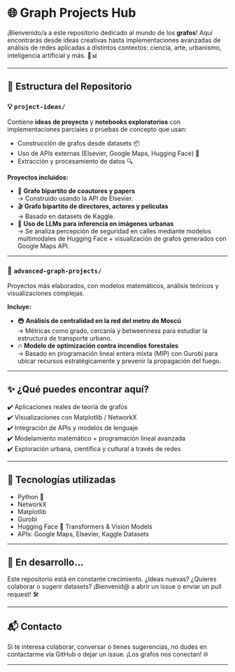 # 🌐 Graph Projects Hub

¡Bienvenido/a a este repositorio dedicado al mundo de los **grafos**! Aquí encontrarás desde ideas creativas hasta implementaciones avanzadas de análisis de redes aplicadas a distintos contextos: ciencia, arte, urbanismo, inteligencia artificial y más. 🧠📊

---

## 📁 Estructura del Repositorio

### 💡 `project-ideas/`
Contiene **ideas de proyecto** y **notebooks exploratorios** con implementaciones parciales o pruebas de concepto que usan:

- Construcción de grafos desde datasets 📦
- Uso de APIs externas (Elsevier, Google Maps, Hugging Face) 🔌
- Extracción y procesamiento de datos 🔍

**Proyectos incluidos:**
- 🔗 **Grafo bipartito de coautores y papers**  
  → Construido usando la API de Elsevier.
- 🎬 **Grafo bipartito de directores, actores y películas**  
  → Basado en datasets de Kaggle.
- 🧠 **Uso de LLMs para inferencia en imágenes urbanas**  
  → Se analiza percepción de seguridad en calles mediante modelos multimodales de Hugging Face + visualización de grafos generados con Google Maps API.

---

### 🚀 `advanced-graph-projects/`
Proyectos más elaborados, con modelos matemáticos, análisis teóricos y visualizaciones complejas.

**Incluye:**
- 🚇 **Análisis de centralidad en la red del metro de Moscú**  
  → Métricas como grado, cercanía y betweenness para estudiar la estructura de transporte urbano.
- 🔥 **Modelo de optimización contra incendios forestales**  
  → Basado en programación lineal entera mixta (MIP) con Gurobi para ubicar recursos estratégicamente y prevenir la propagación del fuego.

---

## ✨ ¿Qué puedes encontrar aquí?

✔️ Aplicaciones reales de teoría de grafos  
✔️ Visualizaciones con Matplotlib / NetworkX  
✔️ Integración de APIs y modelos de lenguaje  
✔️ Modelamiento matemático + programación lineal avanzada  
✔️ Exploración urbana, científica y cultural a través de redes

---

## 🧩 Tecnologías utilizadas

- Python 🐍
- NetworkX
- Matplotlib
- Gurobi
- Hugging Face 🤗 Transformers & Vision Models
- APIs: Google Maps, Elsevier, Kaggle Datasets

---

## 🚧 En desarrollo...

Este repositorio está en constante crecimiento. ¿Ideas nuevas? ¿Quieres colaborar o sugerir datasets? ¡Bienvenid@ a abrir un issue o enviar un pull request! 🛠️

---

## 📬 Contacto

Si te interesa colaborar, conversar o tienes sugerencias, no dudes en contactarme vía GitHub o dejar un issue. ¡Los grafos nos conectan! 🌐

---
